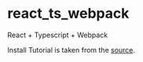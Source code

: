 # react_ts_webpack
React + Typescript + Webpack

Install Tutorial is taken from the [source](https://dev.to/jacopobonta/react-typescript-webpack-3c6l).
